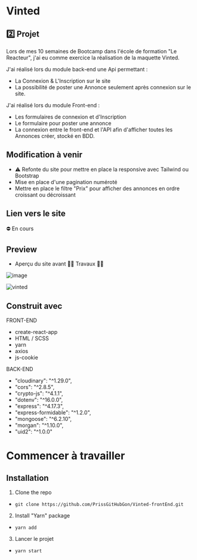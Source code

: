# Vinted

##  2️⃣ Projet 

Lors de mes 10 semaines de Bootcamp dans l'école de formation "Le Reacteur", j'ai eu comme exercice la réalisation de la maquette Vinted.

J'ai réalisé lors du module back-end une Api permettant :
* La Connexion & L'Inscription sur le site
* La possibilité de poster une Annonce seulement après connexion sur le site.

J'ai réalisé lors du module Front-end :
* Les formulaires de connexion et d'Inscription
* Le formulaire pour poster une annonce
* La connexion entre le front-end et l'API afin d'afficher toutes les Annonces créer, stocké en BDD.

## Modification à venir
* ⚠ Refonte du site pour mettre en place la responsive avec Tailwind ou Bootstrap
* Mise en place d'une pagination numéroté
* Mettre en place le filtre "Prix" pour afficher des annonces en ordre croissant ou décroissant

## Lien vers le site 

⛔ En cours

## Preview 

* Aperçu du site avant 🔨🔨 Travaux 🔨🔨

![image](https://user-images.githubusercontent.com/87413559/182631814-43aa11cf-abab-49aa-aef9-9e3cdaeefef0.png)

![vinted](https://user-images.githubusercontent.com/87413559/182635415-25e40b8f-dca9-4c33-891e-a5ddf91795dd.png)



## Construit avec

FRONT-END
* create-react-app
* HTML / SCSS
* yarn
* axios
* js-cookie

BACK-END
* "cloudinary": "^1.29.0",
* "cors": "^2.8.5",
* "crypto-js": "^4.1.1",
* "dotenv": "^16.0.0",
* "express": "^4.17.3",
* "express-formidable": "^1.2.0",
* "mongoose": "^6.2.10",
* "morgan": "^1.10.0",
* "uid2": "^1.0.0"


# Commencer à travailler

## Installation

1. Clone the repo
* ``git clone https://github.com/PrissGitHubGon/Vinted-frontEnd.git``
2. Install "Yarn" package
* ``yarn add``
3. Lancer le projet
* ``yarn start``

